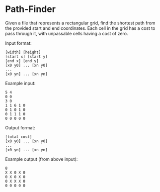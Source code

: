 Path-Finder
===========
Given a file that represents a rectangular grid, find the shortest path from the provided start and end coordinates. Each cell in the grid has a cost to pass through it, with unpassable cells having a cost of zero.

Input format:
```
[width] [height]
[start x] [start y]
[end x] [end y]
[x0 y0] ... [xn y0]
...
[x0 yn] ... [xn yn]
```

Example input:
```
5 4
0 0
3 0
1 1 6 1 0
0 1 0 1 0
0 1 1 1 0
0 0 0 0 0
```

Output format:
```
[total cost]
[x0 y0] ... [xn y0]
...
[x0 yn] ... [xn yn]
```

Example output (from above input):
```
8
X X 0 X 0
0 X 0 X 0
0 X X X 0
0 0 0 0 0
```
